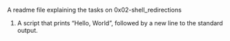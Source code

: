 A readme file explaining the tasks on 0x02-shell_redirections
1. A script that prints “Hello, World”, followed by a new line to the standard output.
